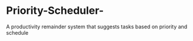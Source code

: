 # Priority-Scheduler-
A productivity remainder system that suggests tasks based on priority and schedule 
